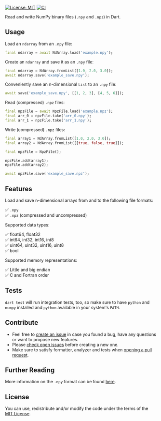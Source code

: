 [![License: MIT](https://img.shields.io/badge/License-MIT-blue.svg)](https://github.com/minhqdao/npy/blob/main/LICENSE)
[![CI](https://github.com/minhqdao/npy/actions/workflows/ci.yml/badge.svg)](https://github.com/minhqdao/npy/actions/workflows/ci.yml)

Read and write NumPy binary files (`.npy` and `.npz`) in Dart.

## Usage

Load an `ndarray` from an `.npy` file:

```dart
final ndarray = await NdArray.load('example.npy');
```

Create an `ndarray` and save it as an `.npy` file:

```dart
final ndarray = NdArray.fromList([1.0, 2.0, 3.0]);
await ndarray.save('example_save.npy');
```

Conveniently save an n-dimensional `List` to an `.npy` file:

```dart
await save('example_save.npy', [[1, 2, 3], [4, 5, 6]]);
```

Read (compressed) `.npz` files:

```dart
final npzFile = await NpzFile.load('example.npz');
final arr_0 = npzFile.take('arr_0.npy');
final arr_1 = npzFile.take('arr_1.npy');
```

Write (compressed) `.npz` files:

```dart
final array1 = NdArray.fromList([1.0, 2.0, 3.0]);
final array2 = NdArray.fromList([[true, false, true]]);

final npzFile = NpzFile();

npzFile.add(array1);
npzFile.add(array2);

await npzFile.save('example_save.npz');
```

## Features

Load and save n-dimensional arrays from and to the following file formats:

✅ `.npy` \
✅ `.npz` (compressed and uncompressed)

Supported data types:

✅ float64, float32\
✅ int64, int32, int16, int8\
✅ uint64, uint32, uint16, uint8\
✅ bool

Supported memory representations:

✅ Little and big endian\
✅ C and Fortran order

## Tests

`dart test` will run integration tests, too, so make sure to have `python` and `numpy` installed and `python` available in your system's `PATH`.

## Contribute

- Feel free to [create an issue](https://github.com/minhqdao/npy/issues) in case you found a bug, have any questions or want to propose new features.
- Please [check open issues](https://github.com/minhqdao/npy/issues) before creating a new one.
- Make sure to satisfy formatter, analyzer and tests when [opening a pull request](https://github.com/minhqdao/npy/pulls).

## Further Reading

More information on the `.npy` format can be found [here](https://numpy.org/doc/stable/reference/generated/numpy.lib.format.html).

## License

You can use, redistribute and/or modify the code under the terms of the [MIT License](https://github.com/minhqdao/npy/blob/main/LICENSE).

